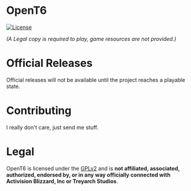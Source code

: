 # OpenT6

[![License](https://img.shields.io/badge/License-GPLv2-blue)](LICENSE)

*(A Legal copy is required to play, game resources are not provided.)*

# Official Releases
Official releases will not be available until the project reaches a playable state.

# Contributing
I really don't care, just send me stuff.

# Legal
OpenT6 is licensed under the [GPLv2](LICENSE.md) and is **not affiliated, associated, authorized, endorsed by, or in any way officially connected with Activision Blizzard, Inc or Treyarch Studios**.
